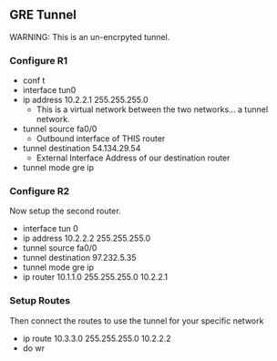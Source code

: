 ## GRE Tunnel

WARNING: This is an un-encrpyted tunnel.

### Configure R1

* conf t
* interface tun0
* ip address 10.2.2.1 255.255.255.0 
	* This is a virtual network between the two networks... a tunnel network.
* tunnel source fa0/0
	* Outbound interface of THIS router
* tunnel destination 54.134.29.54 
	* External Interface Address of our destination router
* tunnel mode gre ip

### Configure R2

Now setup the second router.

* interface tun 0
* ip address 10.2.2.2 255.255.255.0
* tunnel source fa0/0
* tunnel destination 97.232.5.35
* tunnel mode gre ip
* ip router 10.1.1.0 255.255.255.0 10.2.2.1

### Setup Routes

Then connect the routes to use the tunnel for your specific network

* ip route 10.3.3.0 255.255.255.0 10.2.2.2
* do wr



